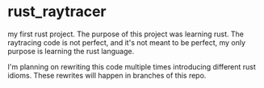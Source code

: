 # rust_raytracer

my first rust project. The purpose of this project was learning rust.
The raytracing code is not perfect, and it's not meant to be perfect, my only purpose is learning the rust language.

I'm planning on rewriting this code multiple times introducing different rust idioms. These rewrites will happen in branches of this repo.

